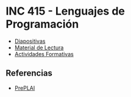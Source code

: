 # INC 415 - Lenguajes de Programación

- [Diapositivas](slides.html)
- [Material de Lectura](lecturas.html)
- [Actividades Formativas](actividades.html)

## Referencias

- [PrePLAI](https://users.dcc.uchile.cl/~etanter/preplai/)
